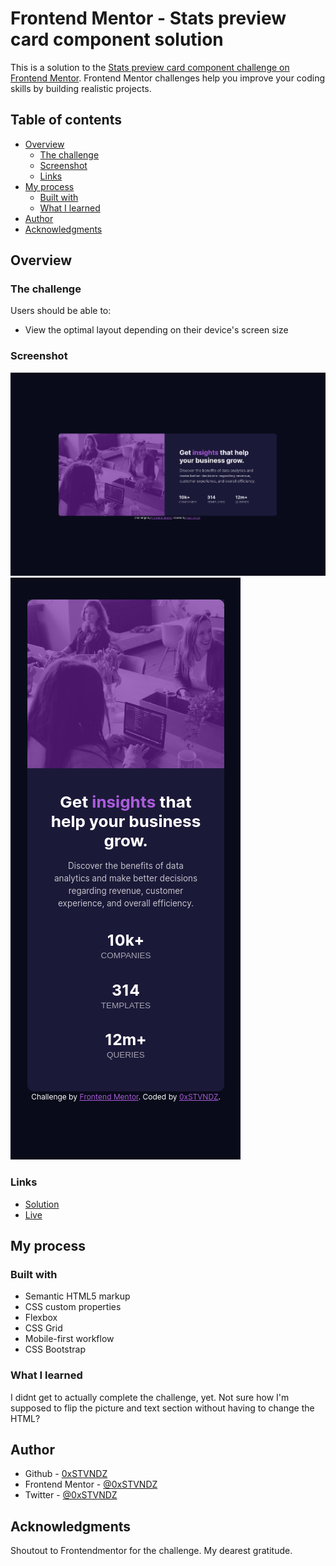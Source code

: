 # Frontend Mentor - Stats preview card component solution

This is a solution to the [Stats preview card component challenge on Frontend Mentor](https://www.frontendmentor.io/challenges/stats-preview-card-component-8JqbgoU62). Frontend Mentor challenges help you improve your coding skills by building realistic projects. 

## Table of contents

- [Overview](#overview)
  - [The challenge](#the-challenge)
  - [Screenshot](#screenshot)
  - [Links](#links)
- [My process](#my-process)
  - [Built with](#built-with)
  - [What I learned](#what-i-learned)
- [Author](#author)
- [Acknowledgments](#acknowledgments)


## Overview

### The challenge

Users should be able to:

- View the optimal layout depending on their device's screen size

### Screenshot

![Desktop](./images/Screenshot-desktop.png)
![Mobile](./images/Screenshot-mobile.png)

### Links

- [Solution](https://github.com/0xSTVNDZ/stats-preview-card-component-main)
- [Live](https://0xstvndz.github.io/stats-preview-card-component-main/)

## My process

### Built with

- Semantic HTML5 markup
- CSS custom properties
- Flexbox
- CSS Grid
- Mobile-first workflow
- CSS Bootstrap


### What I learned

I didnt get to actually complete the challenge, yet. Not sure how I'm supposed to flip the picture and text section without having to change the HTML? 


## Author

- Github - [0xSTVNDZ](https://github.com/0xSTVNDZ)
- Frontend Mentor - [@0xSTVNDZ](https://www.frontendmentor.io/profile/0xSTVNDZ)
- Twitter - [@0xSTVNDZ](https://www.twitter.com/0xSTVNDZ)

## Acknowledgments

Shoutout to Frontendmentor for the challenge. My dearest gratitude.